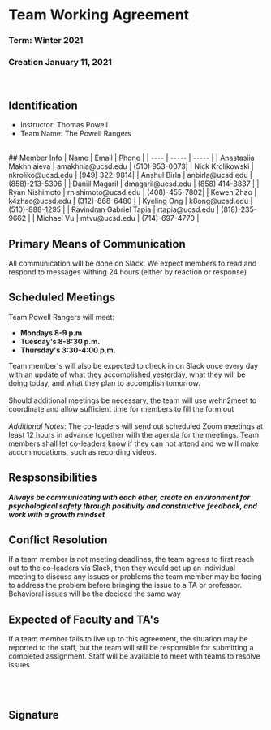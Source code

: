 # Team Working Agreement 
### Term: Winter 2021 
### Creation January 11, 2021
<br/>

## Identification
- Instructor: Thomas Powell
- Team Name: The Powell Rangers
<br/>
## Member Info 
| Name | Email | Phone |
| ---- | ----- | ----- |
| Anastasiia Makhniaieva |  amakhnia@ucsd.edu | (510) 953-0073| 
| Nick Krolikowski | nkroliko@ucsd.edu | (949) 322-9814| 
| Anshul Birla | anbirla@ucsd.edu | (858)-213-5396 | 
| Daniil Magaril | dmagaril@ucsd.edu | (858) 414-8837 | 
| Ryan Nishimoto | rnishimoto@ucsd.edu | (408)-455-7802| 
| Kewen Zhao | k4zhao@ucsd.edu | (312)-868-6480 | 
| Kyeling Ong | k8ong@ucsd.edu | (510)-888-1295 | 
| Ravindran Gabriel Tapia | rtapia@ucsd.edu | (818)-235-9662 | 
| Michael Vu | mtvu@ucsd.edu | (714)-697-4770 | 
<br/>

## Primary Means of Communication
All communication will be done on Slack. We expect members to read and respond to messages withing 24 hours (either by reaction or response)

## Scheduled Meetings 
Team Powell Rangers will meet:
- **Mondays 8-9 p.m**
- **Tuesday's 8-8:30 p.m.** 
- **Thursday's 3:30-4:00 p.m.**


Team member's will also be expected to check in on Slack once every day with an update of what they accomplished yesterday, what they will be doing today, and what they plan to accomplish tomorrow. 
<br>
<br>
Should additional meetings be necessary, the team will use wehn2meet to coordinate and allow sufficient time for members to fill the form out
<br>
<br>
*Additional Notes*: The co-leaders will send out scheduled Zoom meetings at least 12 hours in advance together with the agenda for the meetings. Team members shall let co-leaders know if they can not attend and we will make accommodations, such as recording videos. 

## Respsonsibilities
***Always be communicating with each other, create an environment for psychological safety through positivity and constructive feedback, and work with a growth mindset***

## Conflict Resolution
If a team member is not meeting deadlines, the team agrees to first reach out to the co-leaders via Slack, then they would set up an individual meeting to discuss any issues or problems the team member may be facing to address the problem before bringing the issue to a TA or professor. Behavioral issues will be the decided the same way 


## Expected of Faculty and TA's 
If a team member fails to live up to this agreement, the situation may be reported to the staff, but the team will still be responsible for submitting a completed assignment. Staff will be available to meet with teams to resolve issues.

<br>
<br>

## Signature




